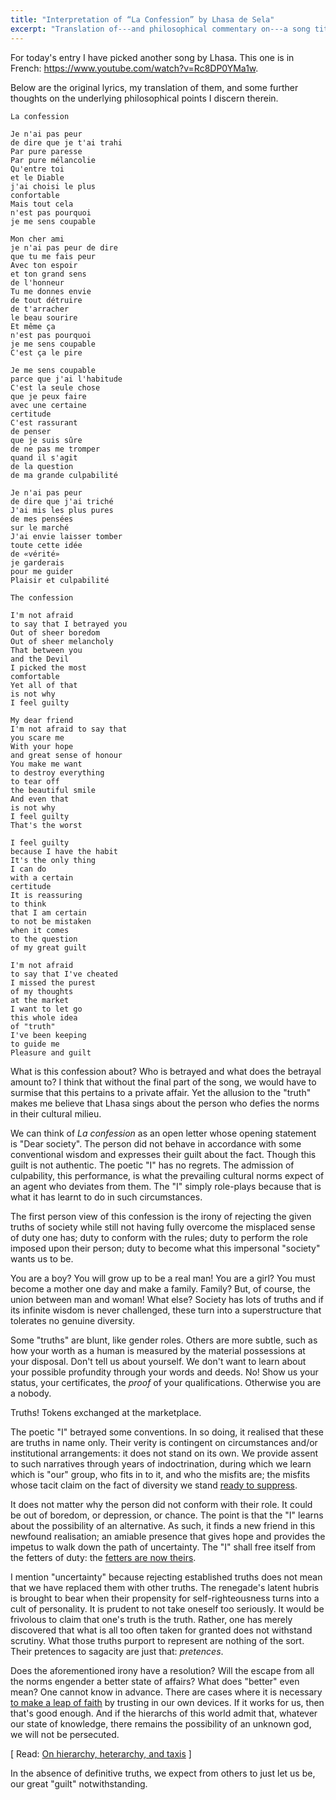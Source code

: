 ```yaml
---
title: "Interpretation of “La Confession” by Lhasa de Sela"
excerpt: "Translation of---and philosophical commentary on---a song titled 'The Confession'."
---
```


For today's entry I have picked another song by Lhasa.  This one is in
French: <https://www.youtube.com/watch?v=Rc8DP0YMa1w>.

Below are the original lyrics, my translation of them, and some further
thoughts on the underlying philosophical points I discern therein.

```
La confession

Je n'ai pas peur
de dire que je t'ai trahi
Par pure paresse
Par pure mélancolie
Qu'entre toi
et le Diable
j'ai choisi le plus
confortable
Mais tout cela
n'est pas pourquoi
je me sens coupable

Mon cher ami
je n'ai pas peur de dire
que tu me fais peur
Avec ton espoir
et ton grand sens
de l'honneur
Tu me donnes envie
de tout détruire
de t'arracher
le beau sourire
Et même ça
n'est pas pourquoi
je me sens coupable
C'est ça le pire
 
Je me sens coupable
parce que j'ai l'habitude
C'est la seule chose
que je peux faire
avec une certaine
certitude
C'est rassurant
de penser
que je suis sûre
de ne pas me tromper
quand il s'agit
de la question
de ma grande culpabilité
 
Je n'ai pas peur
de dire que j'ai triché
J'ai mis les plus pures
de mes pensées
sur le marché
J'ai envie laisser tomber
toute cette idée
de «vérité»
je garderais
pour me guider
Plaisir et culpabilité
```

```
The confession

I'm not afraid
to say that I betrayed you
Out of sheer boredom
Out of sheer melancholy
That between you
and the Devil
I picked the most
comfortable
Yet all of that
is not why
I feel guilty

My dear friend
I'm not afraid to say that
you scare me
With your hope
and great sense of honour
You make me want
to destroy everything
to tear off
the beautiful smile
And even that
is not why
I feel guilty
That's the worst

I feel guilty
because I have the habit
It's the only thing
I can do
with a certain
certitude
It is reassuring
to think
that I am certain
to not be mistaken
when it comes 
to the question
of my great guilt

I'm not afraid
to say that I've cheated
I missed the purest
of my thoughts
at the market
I want to let go
this whole idea
of "truth"
I've been keeping
to guide me
Pleasure and guilt
```

What is this confession about?  Who is betrayed and what does the
betrayal amount to?  I think that without the final part of the song, we
would have to surmise that this pertains to a private affair.  Yet the
allusion to the "truth" makes me believe that Lhasa sings about the
person who defies the norms in their cultural milieu.

We can think of _La confession_ as an open letter whose opening
statement is "Dear society".  The person did not behave in accordance
with some conventional wisdom and expresses their guilt about the fact.
Though this guilt is not authentic.  The poetic "I" has no regrets.  The
admission of culpability, this performance, is what the prevailing
cultural norms expect of an agent who deviates from them.  The "I"
simply role-plays because that is what it has learnt to do in such
circumstances.

The first person view of this confession is the irony of rejecting the
given truths of society while still not having fully overcome the
misplaced sense of duty one has; duty to conform with the rules; duty to
perform the role imposed upon their person; duty to become what this
impersonal "society" wants us to be.

You are a boy?  You will grow up to be a real man!  You are a girl?  You
must become a mother one day and make a family.  Family?  But, of
course, the union between man and woman!  What else?  Society has lots
of truths and if its infinite wisdom is never challenged, these turn
into a superstructure that tolerates no genuine diversity.

Some "truths" are blunt, like gender roles.  Others are more subtle,
such as how your worth as a human is measured by the material
possessions at your disposal.  Don't tell us about yourself.  We don't
want to learn about your possible profundity through your words and
deeds.  No!  Show us your status, your certificates, the _proof_ of your
qualifications.  Otherwise you are a nobody.

Truths!  Tokens exchanged at the marketplace.

The poetic "I" betrayed some conventions.  In so doing, it realised that
these are truths in name only.  Their verity is contingent on
circumstances and/or institutional arrangements: it does not stand on
its own.  We provide assent to such narratives through years of
indoctrination, during which we learn which is "our" group, who fits in
to it, and who the misfits are; the misfits whose tacit claim on the
fact of diversity we stand [ready to
suppress](https://protesilaos.com/interpretations/2022-07-09-papakonstantinou-kabardina/).

It does not matter why the person did not conform with their role.  It
could be out of boredom, or depression, or chance.  The point is that
the "I" learns about the possibility of an alternative.  As such, it
finds a new friend in this newfound realisation; an amiable presence
that gives hope and provides the impetus to walk down the path of
uncertainty.  The "I" shall free itself from the fetters of duty: the
[fetters are now theirs](https://protesilaos.com/interpretations/2022-06-28-trypes-train/).

I mention "uncertainty" because rejecting established truths does not
mean that we have replaced them with other truths.  The renegade's
latent hubris is brought to bear when their propensity for
self-righteousness turns into a cult of personality.  It is prudent to
not take oneself too seriously.  It would be frivolous to claim that
one's truth is the truth.  Rather, one has merely discovered that what
is all too often taken for granted does not withstand scrutiny.  What
those truths purport to represent are nothing of the sort.  Their
pretences to sagacity are just that: _pretences_.

Does the aforementioned irony have a resolution?  Will the escape from
all the norms engender a better state of affairs?  What does "better"
even mean?  One cannot know in advance.  There are cases where it is
necessary [to make a leap of
faith](https://protesilaos.com/interpretations/2022-07-05-xylina-spathia-on-the-rock/)
by trusting in our own devices.  If it works for us, then that's good
enough.  And if the hierarchs of this world admit that, whatever our
state of knowledge, there remains the possibility of an unknown god, we
will not be persecuted.

[ Read: [On hierarchy, heterarchy, and
taxis](https://protesilaos.com/commentary/2022-06-11-hierarchy-heterarchy-taxis/)
]

In the absence of definitive truths, we expect from others to just let
us be, our great "guilt" notwithstanding.
